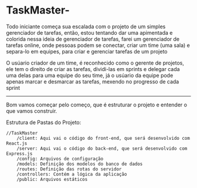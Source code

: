 # TaskMaster-
Todo iniciante começa sua escalada com o projeto de um simples gerenciador de tarefas, então, estou tentando dar uma apimentada e colorida nessa ideia de gerenciador de tarefas, farei um gerenciador de tarefas online, onde pessoas podem se conectar, criar um time (uma sala) e separa-lo em equipes, para criar e gerenciar tarefas de um projeto

O usúario criador de um time, é reconhecido como o gerente de projetos, ele tem o direito de criar as tarefas, dividi-las em sprints e delegar cada uma delas para uma equipe do seu time, já o usúario da equipe pode apenas marcar e desmarcar as tarefas, mexendo no progresso de cada sprint



----------------------------------------------

Bom vamos começar pelo começo, que é estruturar o projeto e entender o que vamos construir.

Estrutura de Pastas do Projeto:

    //TaskMaster 
        /client: Aqui vai o código do front-end, que será desenvolvido com React.js
        /server: Aqui vai o código do back-end, que será desenvolvido com Express.js
        /config: Arquivos de configuração
        /models: Definição dos modelos do banco de dados
        /routes: Definição das rotas do servidor
        /controllers: Contém a lógica da aplicação 
        /public: Arquivos estáticos 

